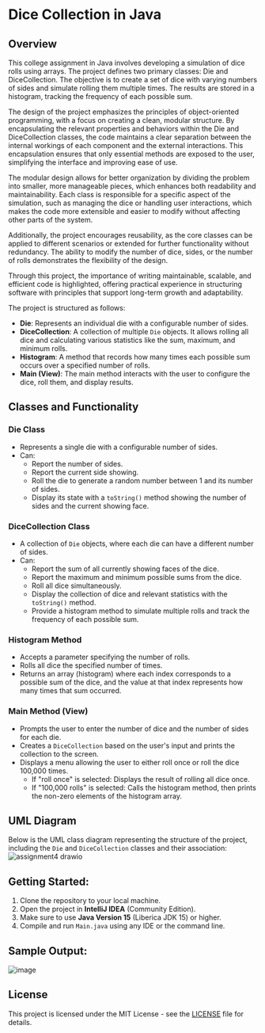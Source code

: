 # Dice Collection in Java

## Overview

This college assignment in Java involves developing a simulation of dice rolls using arrays. The project defines two primary classes: Die and DiceCollection. The objective is to create a set of dice with varying numbers of sides and simulate rolling them multiple times. The results are stored in a histogram, tracking the frequency of each possible sum.

The design of the project emphasizes the principles of object-oriented programming, with a focus on creating a clean, modular structure. By encapsulating the relevant properties and behaviors within the Die and DiceCollection classes, the code maintains a clear separation between the internal workings of each component and the external interactions. This encapsulation ensures that only essential methods are exposed to the user, simplifying the interface and improving ease of use.

The modular design allows for better organization by dividing the problem into smaller, more manageable pieces, which enhances both readability and maintainability. Each class is responsible for a specific aspect of the simulation, such as managing the dice or handling user interactions, which makes the code more extensible and easier to modify without affecting other parts of the system.

Additionally, the project encourages reusability, as the core classes can be applied to different scenarios or extended for further functionality without redundancy. The ability to modify the number of dice, sides, or the number of rolls demonstrates the flexibility of the design.

Through this project, the importance of writing maintainable, scalable, and efficient code is highlighted, offering practical experience in structuring software with principles that support long-term growth and adaptability.

The project is structured as follows:
- **Die**: Represents an individual die with a configurable number of sides.
- **DiceCollection**: A collection of multiple `Die` objects. It allows rolling all dice and calculating various statistics like the sum, maximum, and minimum rolls.
- **Histogram**: A method that records how many times each possible sum occurs over a specified number of rolls.
- **Main (View)**: The main method interacts with the user to configure the dice, roll them, and display results.

## Classes and Functionality

### Die Class
- Represents a single die with a configurable number of sides.
- Can:
  - Report the number of sides.
  - Report the current side showing.
  - Roll the die to generate a random number between 1 and its number of sides.
  - Display its state with a `toString()` method showing the number of sides and the current showing face.

### DiceCollection Class
- A collection of `Die` objects, where each die can have a different number of sides.
- Can:
  - Report the sum of all currently showing faces of the dice.
  - Report the maximum and minimum possible sums from the dice.
  - Roll all dice simultaneously.
  - Display the collection of dice and relevant statistics with the `toString()` method.
  - Provide a histogram method to simulate multiple rolls and track the frequency of each possible sum.

### Histogram Method
- Accepts a parameter specifying the number of rolls.
- Rolls all dice the specified number of times.
- Returns an array (histogram) where each index corresponds to a possible sum of the dice, and the value at that index represents how many times that sum occurred.

### Main Method (View)
- Prompts the user to enter the number of dice and the number of sides for each die.
- Creates a `DiceCollection` based on the user's input and prints the collection to the screen.
- Displays a menu allowing the user to either roll once or roll the dice 100,000 times.
  - If "roll once" is selected: Displays the result of rolling all dice once.
  - If "100,000 rolls" is selected: Calls the histogram method, then prints the non-zero elements of the histogram array.

## UML Diagram
Below is the UML class diagram representing the structure of the project, including the `Die` and `DiceCollection` classes and their association:
![assignment4 drawio](https://github.com/user-attachments/assets/44f3eaec-6e84-4e73-b91a-ac8778bcc518)

## Getting Started:
1. Clone the repository to your local machine.
2. Open the project in **IntelliJ IDEA** (Community Edition).
3. Make sure to use **Java Version 15** (Liberica JDK 15) or higher.
3. Compile and run `Main.java` using any IDE or the command line.

## Sample Output:
![image](https://github.com/user-attachments/assets/2741fba1-4a1e-4ce1-9201-71d19dbd8b7f)

## License
This project is licensed under the MIT License - see the [LICENSE](LICENSE) file for details.



